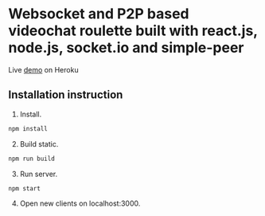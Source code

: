 # Websocket and P2P based videochat roulette built with react.js, node.js, socket.io and simple-peer

Live [demo](https://dashboard.heroku.com/apps/video-chat-roulette/deploy/github) on Heroku

## Installation instruction

1. Install.

```bash
npm install
```

2. Build static.

```bash
npm run build
```

3. Run server.

```bash
npm start
```

4. Open new clients on localhost:3000.
